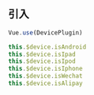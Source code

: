 ## 引入

``` js
Vue.use(DevicePlugin)
```

``` js
this.$device.isAndroid
this.$device.isIpad
this.$device.isIpod
this.$device.isIphone
this.$device.isWechat
this.$device.isAlipay
```
